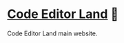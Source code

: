 # [Code Editor Land] 🌄

Code Editor Land main website.

[Code Editor Land]: https://land.playform.cloud
